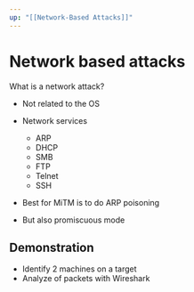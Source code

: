 ```yaml
---
up: "[[Network-Based Attacks]]"
---
```


# Network based attacks

What is a network attack?

- Not related to the OS
- Network services
	- ARP
	- DHCP
	- SMB
	- FTP
	- Telnet
	- SSH

- Best for MiTM is to do ARP poisoning
- But also promiscuous mode

## Demonstration

- Identify 2 machines on a target
- Analyze of packets with Wireshark
